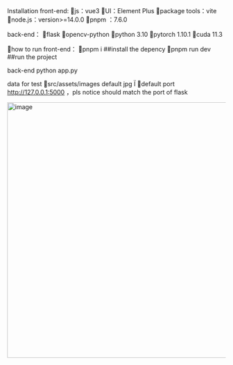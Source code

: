 Installation
front-end:
js：vue3
UI：Element Plus
package tools：vite
node.js：version>=14.0.0
pnpm ：7.6.0

back-end：
flask
opencv-python
python 3.10
pytorch 1.10.1
cuda 11.3


how to run
front-end：
pnpm i         ##install the depency
pnpm run dev   ##run the project

back-end
python app.py

data for test
src/assets/images  default jpg Ï
default port http://127.0.0.1:5000 ，pls notice should match the port of flask 


<img width="588" alt="image" src="https://github.com/Guangfa-Tang/navi_surgical/assets/30595886/7f5c7732-6314-464b-b67f-37111dc44a3f">


